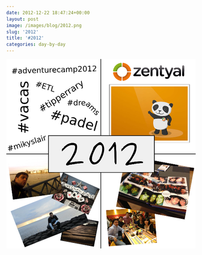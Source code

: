 ```yaml
---
date: 2012-12-22 18:47:24+00:00
layout: post
image: /images/blog/2012.png
slug: '2012'
title: '#2012'
categories: day-by-day
---
```


[![](/images/blog/2012.png)](/images/blog/2012.png)
